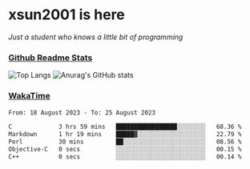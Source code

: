 # xsun2001 is here

*Just a student who knows a little bit of programming*

### [Github Readme Stats](https://github.com/anuraghazra/github-readme-stats)

![Top Langs](https://github-readme-stats.vercel.app/api/top-langs/?username=xsun2001&layout=compact&theme=radical) ![Anurag's GitHub stats](https://github-readme-stats.vercel.app/api?username=xsun2001&show_icons=true&theme=radical)

### [WakaTime](https://wakatime.com)

<!--START_SECTION:waka-->

```txt
From: 18 August 2023 - To: 25 August 2023

C             3 hrs 59 mins   █████████████████░░░░░░░░   68.36 %
Markdown      1 hr 19 mins    █████▓░░░░░░░░░░░░░░░░░░░   22.79 %
Perl          30 mins         ██░░░░░░░░░░░░░░░░░░░░░░░   08.56 %
Objective-C   0 secs          ░░░░░░░░░░░░░░░░░░░░░░░░░   00.15 %
C++           0 secs          ░░░░░░░░░░░░░░░░░░░░░░░░░   00.14 %
```

<!--END_SECTION:waka-->
